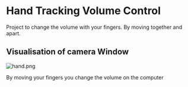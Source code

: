 # Hand Tracking Volume Control
Project to change the volume with your fingers. By moving together and apart.

## Visualisation of camera Window
<img src="https://picr.eu/images/2021/04/24/QcK1l.png" alt="hand.png" border="0" />

By moving your fingers you change the volume on the computer
